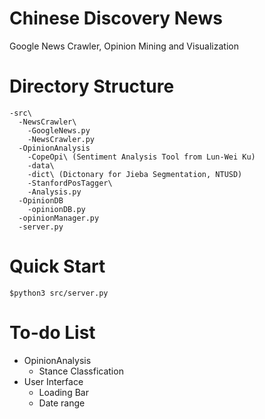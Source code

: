 # Chinese Discovery News
Google News Crawler, Opinion Mining and Visualization

# Directory Structure
```
-src\
  -NewsCrawler\
    -GoogleNews.py
    -NewsCrawler.py
  -OpinionAnalysis
    -CopeOpi\ (Sentiment Analysis Tool from Lun-Wei Ku)
    -data\
	-dict\ (Dictonary for Jieba Segmentation, NTUSD)
    -StanfordPosTagger\
    -Analysis.py
  -OpinionDB
    -opinionDB.py
  -opinionManager.py
  -server.py
```

# Quick Start
```
$python3 src/server.py
```

# To-do List
* OpinionAnalysis
  - Stance Classfication
* User Interface
  - Loading Bar
  - Date range
